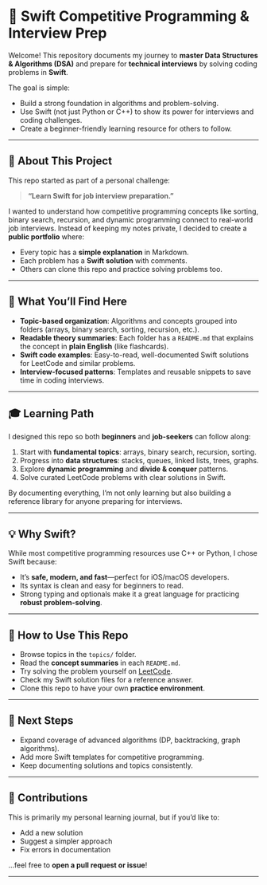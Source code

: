 # 🚀 Swift Competitive Programming & Interview Prep

Welcome! This repository documents my journey to **master Data Structures & Algorithms (DSA)** and prepare for **technical interviews** by solving coding problems in **Swift**.

The goal is simple:

- Build a strong foundation in algorithms and problem-solving.
- Use Swift (not just Python or C++) to show its power for interviews and coding challenges.
- Create a beginner-friendly learning resource for others to follow.

---

## 🎯 About This Project

This repo started as part of a personal challenge:

> **“Learn Swift for job interview preparation.”**

I wanted to understand how competitive programming concepts like sorting, binary search, recursion, and dynamic programming connect to real-world job interviews. Instead of keeping my notes private, I decided to create a **public portfolio** where:

- Every topic has a **simple explanation** in Markdown.
- Each problem has a **Swift solution** with comments.
- Others can clone this repo and practice solving problems too.

---

## 🧩 What You’ll Find Here

- **Topic-based organization**: Algorithms and concepts grouped into folders (arrays, binary search, sorting, recursion, etc.).
- **Readable theory summaries**: Each folder has a `README.md` that explains the concept in **plain English** (like flashcards).
- **Swift code examples**: Easy-to-read, well-documented Swift solutions for LeetCode and similar problems.
- **Interview-focused patterns**: Templates and reusable snippets to save time in coding interviews.

---

## 🎓 Learning Path

I designed this repo so both **beginners** and **job-seekers** can follow along:

1. Start with **fundamental topics**: arrays, binary search, recursion, sorting.
2. Progress into **data structures**: stacks, queues, linked lists, trees, graphs.
3. Explore **dynamic programming** and **divide & conquer** patterns.
4. Solve curated LeetCode problems with clear solutions in Swift.

By documenting everything, I’m not only learning but also building a reference library for anyone preparing for interviews.

---

## 💡 Why Swift?

While most competitive programming resources use C++ or Python, I chose Swift because:

- It’s **safe, modern, and fast**—perfect for iOS/macOS developers.
- Its syntax is clean and easy for beginners to read.
- Strong typing and optionals make it a great language for practicing **robust problem-solving**.

---

## 🚀 How to Use This Repo

- Browse topics in the `topics/` folder.
- Read the **concept summaries** in each `README.md`.
- Try solving the problem yourself on [LeetCode](https://leetcode.com/).
- Check my Swift solution files for a reference answer.
- Clone this repo to have your own **practice environment**.

---

## 🔮 Next Steps

- Expand coverage of advanced algorithms (DP, backtracking, graph algorithms).
- Add more Swift templates for competitive programming.
- Keep documenting solutions and topics consistently.

---

## 🤝 Contributions

This is primarily my personal learning journal, but if you’d like to:

- Add a new solution
- Suggest a simpler approach
- Fix errors in documentation

…feel free to **open a pull request or issue**!

---
